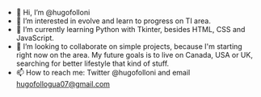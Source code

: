 - 👋 Hi, I’m @hugofolloni
- 👀 I’m interested in evolve and learn to progress on TI area.
- 🌱 I’m currently learning Python with Tkinter, besides HTML, CSS and JavaScript.
- 💞️ I’m looking to collaborate on simple projects, because I'm starting right now on the area. My future goals is to live on Canada, USA or UK, searching for better lifestyle that kind of stuff.
- 📫 How to reach me: Twitter @hugofolloni and email hugofollogua07@gmail.com

<!---
hugofolloni/hugofolloni is a ✨ special ✨ repository because its `README.md` (this file) appears on your GitHub profile.
You can click the Preview link to take a look at your changes.
--->
